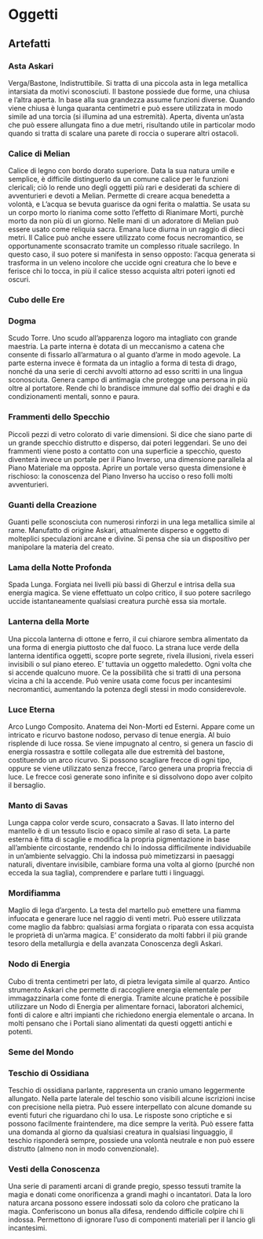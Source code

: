 # Oggetti

## Artefatti

### Asta Askari

Verga/Bastone, Indistruttibile. Si tratta di una piccola asta in lega metallica intarsiata da motivi sconosciuti. Il bastone possiede due forme, una chiusa e l’altra aperta. In base alla sua grandezza assume funzioni diverse. Quando viene chiusa è lunga quaranta centimetri e può essere utilizzata in modo simile ad una torcia (si illumina ad una estremità). Aperta, diventa un’asta che può essere allungata fino a due metri, risultando utile in particolar modo quando si tratta di scalare una parete di roccia o superare altri ostacoli.

### Calice di Melian

Calice di legno con bordo dorato superiore. Data la sua natura umile e semplice, è difficile distinguerlo da un comune calice per le funzioni clericali; ciò lo rende uno degli oggetti più rari e desiderati da schiere di avventurieri e devoti a Melian. Permette di creare acqua benedetta a volontà, e L’acqua se bevuta guarisce da ogni ferita o malattia. Se usata su un corpo morto lo rianima come sotto l’effetto di Rianimare Morti, purchè morto da non più di un giorno. Nelle mani di un adoratore di Melian può essere usato come reliquia sacra. Emana luce diurna in un raggio di dieci metri. Il Calice può anche essere utilizzato come focus necromantico, se opportunamente sconsacrato tramite un complesso rituale sacrilego. In questo caso, il suo potere si manifesta in senso opposto: l’acqua generata si trasforma in un veleno incolore che uccide ogni creatura che lo beve e ferisce chi lo tocca, in più il calice stesso acquista altri poteri ignoti ed oscuri.

### Cubo delle Ere

### Dogma

Scudo Torre. Uno scudo all’apparenza logoro ma intagliato con grande maestria. La parte interna è dotata di un meccanismo a catena che consente di fissarlo all’armatura o al guanto d’arme in modo agevole. La parte esterna invece è formata da un intaglio a forma di testa di drago, nonché da una serie di cerchi avvolti attorno ad esso scritti in una lingua sconosciuta. Genera campo di antimagia che protegge una persona in più oltre al portatore. Rende chi lo brandisce immune dal soffio dei draghi e da condizionamenti mentali, sonno e paura.

### Frammenti dello Specchio

Piccoli pezzi di vetro colorato di varie dimensioni. Si dice che siano parte di un grande specchio distrutto e disperso, dai poteri leggendari. Se uno dei frammenti viene posto a contatto con una superficie a specchio, questo diventerà invece un portale per il Piano Inverso, una dimensione parallela al Piano Materiale ma opposta. Aprire un portale verso questa dimensione è rischioso: la conoscenza del Piano Inverso ha ucciso o reso folli molti avventurieri.

### Guanti della Creazione

Guanti pelle sconosciuta con numerosi rinforzi in una lega metallica simile al rame. Manufatto di origine Askari, attualmente disperso e oggetto di molteplici speculazioni arcane e divine. Si pensa che sia un dispositivo per manipolare la materia del creato.

### Lama della Notte Profonda

Spada Lunga. Forgiata nei livelli più bassi di Gherzul e intrisa della sua energia magica. Se viene effettuato un colpo critico, il suo potere sacrilego uccide istantaneamente qualsiasi creatura purchè essa sia mortale.

### Lanterna della Morte

Una piccola lanterna di ottone e ferro, il cui chiarore sembra alimentato da una forma di energia piuttosto che dal fuoco. La strana luce verde della lanterna identifica oggetti, scopre porte segrete, rivela illusioni, rivela esseri invisibili o sul piano etereo. E’ tuttavia un oggetto maledetto. Ogni volta che si accende qualcuno muore. Ce la possibilità che si tratti di una persona vicina a chi la accende. Può venire usata come focus per incantesimi necromantici, aumentando la potenza degli stessi in modo considerevole.

### Luce Eterna

Arco Lungo Composito. Anatema dei Non-Morti ed Esterni. Appare come un intricato e ricurvo bastone nodoso, pervaso di tenue energia. Al buio risplende di luce rossa. Se viene impugnato al centro, si genera un fascio di energia rossastra e sottile collegata alle due estremità del bastone, costituendo un arco ricurvo. Si possono scagliare frecce di ogni tipo, oppure se viene utilizzato senza frecce, l’arco genera una propria freccia di luce. Le frecce così generate sono infinite e si dissolvono dopo aver colpito il bersaglio.

### Manto di Savas

Lunga cappa color verde scuro, consacrato a Savas. Il lato interno del mantello è di un tessuto liscio e opaco simile al raso di seta. La parte esterna è fitta di scaglie e modifica la propria pigmentazione in base all’ambiente circostante, rendendo chi lo indossa difficilmente individuabile in un’ambiente selvaggio. Chi la indossa può mimetizzarsi in paesaggi naturali, diventare invisibile, cambiare forma una volta al giorno (purché non ecceda la sua taglia), comprendere e parlare tutti i linguaggi.

### Mordifiamma

Maglio di lega d’argento. La testa del martello può emettere una fiamma infuocata e generare luce nel raggio di venti metri. Può essere utilizzata come maglio da fabbro: qualsiasi arma forgiata o riparata con essa acquista le proprietà di un’arma magica. E’ considerato da molti fabbri il più grande tesoro della metallurgia e della avanzata Conoscenza degli Askari.

### Nodo di Energia

Cubo di trenta centimetri per lato, di pietra levigata simile al quarzo. Antico strumento Askari che permette di raccogliere energia elementale per immagazzinarla come fonte di energia. Tramite alcune pratiche è possibile utilizzare un Nodo di Energia per alimentare fornaci, laboratori alchemici, fonti di calore e altri impianti che richiedono energia elementale o arcana. In molti pensano che i Portali siano alimentati da questi oggetti antichi e potenti.

### Seme del Mondo

### Teschio di Ossidiana

Teschio di ossidiana parlante, rappresenta un cranio umano leggermente allungato. Nella parte laterale del teschio sono visibili alcune iscrizioni incise con precisione nella pietra. Può essere interpellato con alcune domande su eventi futuri che riguardano chi lo usa. Le risposte sono criptiche e si possono facilmente fraintendere, ma dice sempre la verità. Può essere fatta una domanda al giorno da qualsiasi creatura in qualsiasi linguaggio, il teschio risponderà sempre, possiede una volontà neutrale e non può essere distrutto (almeno non in modo convenzionale).

### Vesti della Conoscenza

Una serie di paramenti arcani di grande pregio, spesso tessuti tramite la magia e donati come onorificenza a grandi maghi o incantatori. Data la loro natura arcana possono essere indossati solo da coloro che praticano la magia. Conferiscono un bonus alla difesa, rendendo difficile colpire chi li indossa. Permettono di ignorare l’uso di componenti materiali per il lancio gli incantesimi.
